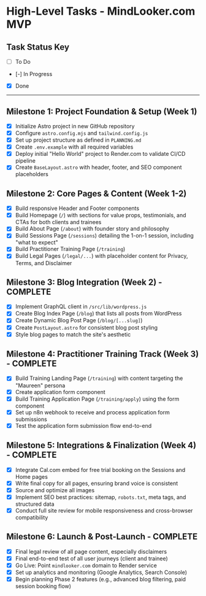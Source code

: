 # High-Level Tasks - MindLooker.com MVP

## Task Status Key
- [ ] To Do
- [-] In Progress
- [x] Done

---

## Milestone 1: Project Foundation & Setup (Week 1)
- [x] Initialize Astro project in new GitHub repository
- [x] Configure `astro.config.mjs` and `tailwind.config.js`
- [x] Set up project structure as defined in `PLANNING.md`
- [x] Create `.env.example` with all required variables
- [x] Deploy initial "Hello World" project to Render.com to validate CI/CD pipeline
- [x] Create `BaseLayout.astro` with header, footer, and SEO component placeholders

## Milestone 2: Core Pages & Content (Week 1-2)
- [x] Build responsive Header and Footer components
- [x] Build Homepage (`/`) with sections for value props, testimonials, and CTAs for both clients and trainees
- [x] Build About Page (`/about`) with founder story and philosophy
- [x] Build Sessions Page (`/sessions`) detailing the 1-on-1 session, including "what to expect"
- [x] Build Practitioner Training Page (`/training`)
- [x] Build Legal Pages (`/legal/...`) with placeholder content for Privacy, Terms, and Disclaimer

## Milestone 3: Blog Integration (Week 2) - COMPLETE
- [x] Implement GraphQL client in `/src/lib/wordpress.js`
- [x] Create Blog Index Page (`/blog`) that lists all posts from WordPress
- [x] Create Dynamic Blog Post Page (`/blog/[...slug]`)
- [x] Create `PostLayout.astro` for consistent blog post styling
- [x] Style blog pages to match the site's aesthetic

## Milestone 4: Practitioner Training Track (Week 3) - COMPLETE
- [x] Build Training Landing Page (`/training`) with content targeting the "Maureen" persona
- [x] Create application form component
- [x] Build Training Application Page (`/training/apply`) using the form component
- [x] Set up n8n webhook to receive and process application form submissions
- [x] Test the application form submission flow end-to-end

## Milestone 5: Integrations & Finalization (Week 4) - COMPLETE
- [x] Integrate Cal.com embed for free trial booking on the Sessions and Home pages
- [x] Write final copy for all pages, ensuring brand voice is consistent
- [x] Source and optimize all images
- [x] Implement SEO best practices: sitemap, `robots.txt`, meta tags, and structured data
- [x] Conduct full site review for mobile responsiveness and cross-browser compatibility

## Milestone 6: Launch & Post-Launch - COMPLETE
- [x] Final legal review of all page content, especially disclaimers
- [x] Final end-to-end test of all user journeys (client and trainee)
- [x] Go Live: Point `mindlooker.com` domain to Render service
- [x] Set up analytics and monitoring (Google Analytics, Search Console)
- [x] Begin planning Phase 2 features (e.g., advanced blog filtering, paid session booking flow)